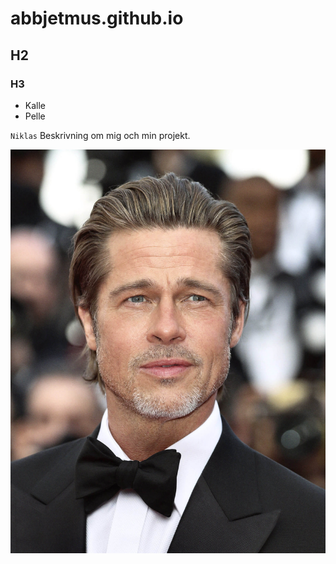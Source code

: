 # abbjetmus.github.io

## H2

### H3

* Kalle
* Pelle

`Niklas`
Beskrivning om mig och min projekt.

![alt text](./brad.jfif)
